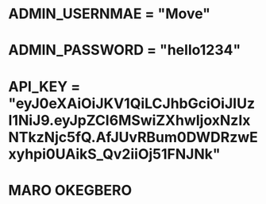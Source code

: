# ADMIN_USERNMAE = "Move"
# ADMIN_PASSWORD = "hello1234"
# API_KEY = "eyJ0eXAiOiJKV1QiLCJhbGciOiJIUzI1NiJ9.eyJpZCI6MSwiZXhwIjoxNzIxNTkzNjc5fQ.AfJUvRBum0DWDRzwExyhpi0UAikS_Qv2iiOj51FNJNk"

# MARO OKEGBERO
